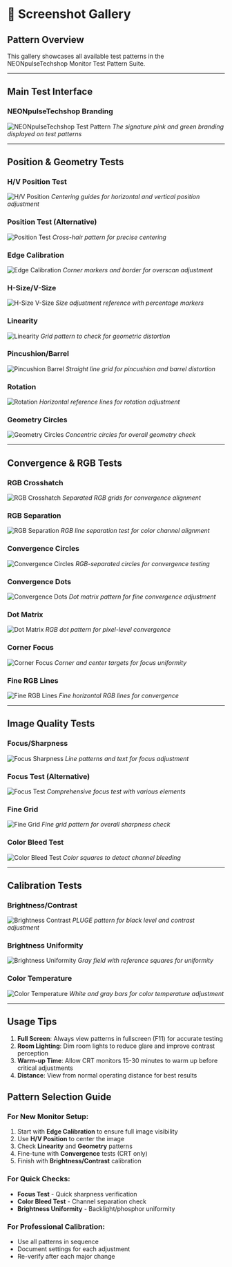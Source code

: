 # 📸 Screenshot Gallery

## Pattern Overview

This gallery showcases all available test patterns in the NEONpulseTechshop Monitor Test Pattern Suite.

---

## Main Test Interface

### NEONpulseTechshop Branding
![NEONpulseTechshop Test Pattern](NeonPulse-test-pattern.png)
*The signature pink and green branding displayed on test patterns*

---

## Position & Geometry Tests

### H/V Position Test
![H/V Position](HV-position.png)
*Centering guides for horizontal and vertical position adjustment*

### Position Test (Alternative)
![Position Test](poition-test.png)
*Cross-hair pattern for precise centering*

### Edge Calibration
![Edge Calibration](edge-calibration.png)
*Corner markers and border for overscan adjustment*

### H-Size/V-Size
![H-Size V-Size](h-size-v-size.png)
*Size adjustment reference with percentage markers*

### Linearity
![Linearity](linearity.png)
*Grid pattern to check for geometric distortion*

### Pincushion/Barrel
![Pincushion Barrel](pincushion-barrel.png)
*Straight line grid for pincushion and barrel distortion*

### Rotation
![Rotation](rotation.png)
*Horizontal reference lines for rotation adjustment*

### Geometry Circles
![Geometry Circles](geometry-circles.png)
*Concentric circles for overall geometry check*

---

## Convergence & RGB Tests

### RGB Crosshatch
![RGB Crosshatch](rgb-crosshatch.png)
*Separated RGB grids for convergence alignment*

### RGB Separation
![RGB Separation](rgb-separation.png)
*RGB line separation test for color channel alignment*

### Convergence Circles
![Convergence Circles](convergence-circles.png)
*RGB-separated circles for convergence testing*

### Convergence Dots
![Convergence Dots](convergence-dots.png)
*Dot matrix pattern for fine convergence adjustment*

### Dot Matrix
![Dot Matrix](dot-matrix.png)
*RGB dot pattern for pixel-level convergence*

### Corner Focus
![Corner Focus](corner-focus.png)
*Corner and center targets for focus uniformity*

### Fine RGB Lines
![Fine RGB Lines](fine-rgb-lines.png)
*Fine horizontal RGB lines for convergence*

---

## Image Quality Tests

### Focus/Sharpness
![Focus Sharpness](focus-sharpness.png)
*Line patterns and text for focus adjustment*

### Focus Test (Alternative)
![Focus Test](focus-test.png)
*Comprehensive focus test with various elements*

### Fine Grid
![Fine Grid](fine-grid.png)
*Fine grid pattern for overall sharpness check*

### Color Bleed Test
![Color Bleed Test](color-bleed-test.png)
*Color squares to detect channel bleeding*

---

## Calibration Tests

### Brightness/Contrast
![Brightness Contrast](brightness-contrast.png)
*PLUGE pattern for black level and contrast adjustment*

### Brightness Uniformity
![Brightness Uniformity](brightness-uniformity.png)
*Gray field with reference squares for uniformity*

### Color Temperature
![Color Temperature](color-temperature.png)
*White and gray bars for color temperature adjustment*

---

## Usage Tips

1. **Full Screen**: Always view patterns in fullscreen (F11) for accurate testing
2. **Room Lighting**: Dim room lights to reduce glare and improve contrast perception
3. **Warm-up Time**: Allow CRT monitors 15-30 minutes to warm up before critical adjustments
4. **Distance**: View from normal operating distance for best results

## Pattern Selection Guide

### For New Monitor Setup:
1. Start with **Edge Calibration** to ensure full image visibility
2. Use **H/V Position** to center the image
3. Check **Linearity** and **Geometry** patterns
4. Fine-tune with **Convergence** tests (CRT only)
5. Finish with **Brightness/Contrast** calibration

### For Quick Checks:
- **Focus Test** - Quick sharpness verification
- **Color Bleed Test** - Channel separation check
- **Brightness Uniformity** - Backlight/phosphor uniformity

### For Professional Calibration:
- Use all patterns in sequence
- Document settings for each adjustment
- Re-verify after each major change